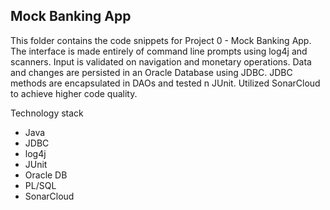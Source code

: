 ## Mock Banking App

   This folder contains the code snippets for Project 0 - Mock Banking App. The interface is made entirely of command line prompts using log4j and scanners.
   Input is validated on navigation and monetary operations. Data and changes are persisted in an Oracle Database using JDBC. JDBC methods are encapsulated in DAOs and tested n JUnit. Utilized SonarCloud to achieve higher code quality.
   
   Technology stack
* Java
* JDBC
* log4j
* JUnit
* Oracle DB
* PL/SQL
* SonarCloud